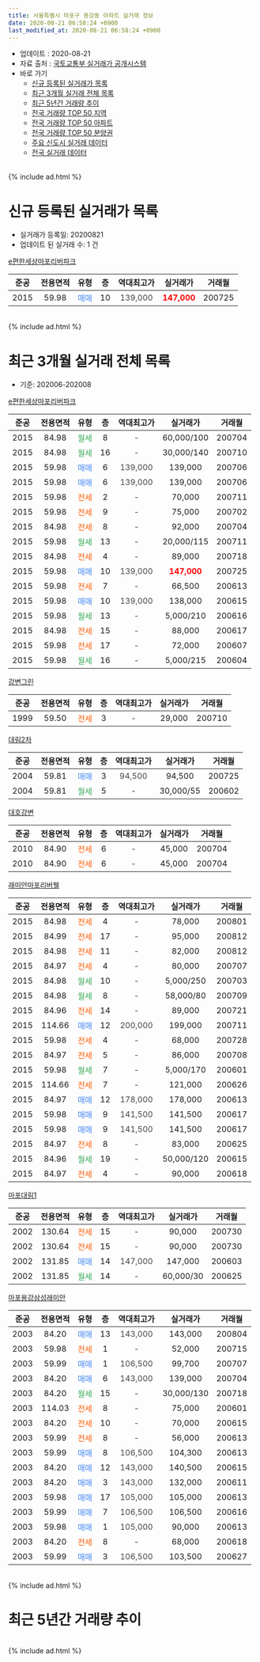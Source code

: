 ```yaml
---
title: 서울특별시 마포구 용강동 아파트 실거래 정보
date: 2020-08-21 06:58:24 +0900
last_modified_at: 2020-08-21 06:58:24 +0900
---
```


* 업데이트 : 2020-08-21
* 자료 출처 : [국토교통부 실거래가 공개시스템](http://rt.molit.go.kr)
* 바로 가기
    * [신규 등록된 실거래가 목록](#신규-등록된-실거래가-목록)
    * [최근 3개월 실거래 전체 목록](#최근-3개월-실거래-전체-목록)
    * [최근 5년간 거래량 추이](#최근-5년간-거래량-추이)
    * [전국 거래량 TOP 50 지역](https://inasie.github.io/apt-trade-info/최근-3개월-전국에서-가장-거래가-많이-발생한-지역)
    * [전국 거래량 TOP 50 아파트](https://inasie.github.io/apt-trade-info/최근-3개월-전국에서-가장-거래가-많이-발생한-아파트)
    * [전국 거래량 TOP 50 분양권](https://inasie.github.io/apt-trade-info/최근-3개월-전국에서-가장-거래가-많이-발생한-분양권)
    * [주요 신도시 실거래 데이터](https://inasie.github.io/apt-trade-info/주요-신도시)
    * [전국 실거래 데이터](https://inasie.github.io/apt-trade-info/전국)
<br>
{% include ad.html %}
<br>

# 신규 등록된 실거래가 목록
* 실거래가 등록일: 20200821
* 업데이트 된 실거래 수: 1 건


[e편한세상마포리버파크](https://search.naver.com/search.naver?query=%EC%84%9C%EC%9A%B8%ED%8A%B9%EB%B3%84%EC%8B%9C+%EB%A7%88%ED%8F%AC%EA%B5%AC+%EC%9A%A9%EA%B0%95%EB%8F%99+e%ED%8E%B8%ED%95%9C%EC%84%B8%EC%83%81%EB%A7%88%ED%8F%AC%EB%A6%AC%EB%B2%84%ED%8C%8C%ED%81%AC)

|준공|전용면적|유형|층|역대최고가|실거래가|거래월|
|:---:|:---:|:---:|:---:|:---:|:---:|:---:|
|2015|59.98|<span style="color:#4285f3">매매</span>|10|<span style="color:#444444">139,000</span>|<b><span style="color:#ff0000">147,000</span></b>|200725|


<br>
{% include ad.html %}
<br>

# 최근 3개월 실거래 전체 목록
* 기준: 202006-202008


[e편한세상마포리버파크](https://search.naver.com/search.naver?query=%EC%84%9C%EC%9A%B8%ED%8A%B9%EB%B3%84%EC%8B%9C+%EB%A7%88%ED%8F%AC%EA%B5%AC+%EC%9A%A9%EA%B0%95%EB%8F%99+e%ED%8E%B8%ED%95%9C%EC%84%B8%EC%83%81%EB%A7%88%ED%8F%AC%EB%A6%AC%EB%B2%84%ED%8C%8C%ED%81%AC)

|준공|전용면적|유형|층|역대최고가|실거래가|거래월|
|:---:|:---:|:---:|:---:|:---:|:---:|:---:|
|2015|84.98|<span style="color:#34a853">월세</span>|8|<span style="color:#444444">-</span>|60,000/100|200704|
|2015|84.98|<span style="color:#34a853">월세</span>|16|<span style="color:#444444">-</span>|30,000/140|200710|
|2015|59.98|<span style="color:#4285f3">매매</span>|6|<span style="color:#444444">139,000</span>|139,000|200706|
|2015|59.98|<span style="color:#4285f3">매매</span>|6|<span style="color:#444444">139,000</span>|139,000|200706|
|2015|59.98|<span style="color:#ff5a00">전세</span>|2|<span style="color:#444444">-</span>|70,000|200711|
|2015|59.98|<span style="color:#ff5a00">전세</span>|9|<span style="color:#444444">-</span>|75,000|200702|
|2015|84.98|<span style="color:#ff5a00">전세</span>|8|<span style="color:#444444">-</span>|92,000|200704|
|2015|59.98|<span style="color:#34a853">월세</span>|13|<span style="color:#444444">-</span>|20,000/115|200711|
|2015|84.98|<span style="color:#ff5a00">전세</span>|4|<span style="color:#444444">-</span>|89,000|200718|
|2015|59.98|<span style="color:#4285f3">매매</span>|10|<span style="color:#444444">139,000</span>|<b><span style="color:#ff0000">147,000</span></b>|200725|
|2015|59.98|<span style="color:#ff5a00">전세</span>|7|<span style="color:#444444">-</span>|66,500|200613|
|2015|59.98|<span style="color:#4285f3">매매</span>|10|<span style="color:#444444">139,000</span>|138,000|200615|
|2015|59.98|<span style="color:#34a853">월세</span>|13|<span style="color:#444444">-</span>|5,000/210|200616|
|2015|84.98|<span style="color:#ff5a00">전세</span>|15|<span style="color:#444444">-</span>|88,000|200617|
|2015|59.98|<span style="color:#ff5a00">전세</span>|17|<span style="color:#444444">-</span>|72,000|200607|
|2015|59.98|<span style="color:#34a853">월세</span>|16|<span style="color:#444444">-</span>|5,000/215|200604|

[강변그린](https://search.naver.com/search.naver?query=%EC%84%9C%EC%9A%B8%ED%8A%B9%EB%B3%84%EC%8B%9C+%EB%A7%88%ED%8F%AC%EA%B5%AC+%EC%9A%A9%EA%B0%95%EB%8F%99+%EA%B0%95%EB%B3%80%EA%B7%B8%EB%A6%B0)

|준공|전용면적|유형|층|역대최고가|실거래가|거래월|
|:---:|:---:|:---:|:---:|:---:|:---:|:---:|
|1999|59.50|<span style="color:#ff5a00">전세</span>|3|<span style="color:#444444">-</span>|29,000|200710|

[대림2차](https://search.naver.com/search.naver?query=%EC%84%9C%EC%9A%B8%ED%8A%B9%EB%B3%84%EC%8B%9C+%EB%A7%88%ED%8F%AC%EA%B5%AC+%EC%9A%A9%EA%B0%95%EB%8F%99+%EB%8C%80%EB%A6%BC2%EC%B0%A8)

|준공|전용면적|유형|층|역대최고가|실거래가|거래월|
|:---:|:---:|:---:|:---:|:---:|:---:|:---:|
|2004|59.81|<span style="color:#4285f3">매매</span>|3|<span style="color:#444444">94,500</span>|94,500|200725|
|2004|59.81|<span style="color:#34a853">월세</span>|5|<span style="color:#444444">-</span>|30,000/55|200602|

[대호강변](https://search.naver.com/search.naver?query=%EC%84%9C%EC%9A%B8%ED%8A%B9%EB%B3%84%EC%8B%9C+%EB%A7%88%ED%8F%AC%EA%B5%AC+%EC%9A%A9%EA%B0%95%EB%8F%99+%EB%8C%80%ED%98%B8%EA%B0%95%EB%B3%80)

|준공|전용면적|유형|층|역대최고가|실거래가|거래월|
|:---:|:---:|:---:|:---:|:---:|:---:|:---:|
|2010|84.90|<span style="color:#ff5a00">전세</span>|6|<span style="color:#444444">-</span>|45,000|200704|
|2010|84.90|<span style="color:#ff5a00">전세</span>|6|<span style="color:#444444">-</span>|45,000|200704|

[래미안마포리버웰](https://search.naver.com/search.naver?query=%EC%84%9C%EC%9A%B8%ED%8A%B9%EB%B3%84%EC%8B%9C+%EB%A7%88%ED%8F%AC%EA%B5%AC+%EC%9A%A9%EA%B0%95%EB%8F%99+%EB%9E%98%EB%AF%B8%EC%95%88%EB%A7%88%ED%8F%AC%EB%A6%AC%EB%B2%84%EC%9B%B0)

|준공|전용면적|유형|층|역대최고가|실거래가|거래월|
|:---:|:---:|:---:|:---:|:---:|:---:|:---:|
|2015|84.98|<span style="color:#ff5a00">전세</span>|4|<span style="color:#444444">-</span>|78,000|200801|
|2015|84.99|<span style="color:#ff5a00">전세</span>|17|<span style="color:#444444">-</span>|95,000|200812|
|2015|84.98|<span style="color:#ff5a00">전세</span>|11|<span style="color:#444444">-</span>|82,000|200812|
|2015|84.97|<span style="color:#ff5a00">전세</span>|4|<span style="color:#444444">-</span>|80,000|200707|
|2015|84.98|<span style="color:#34a853">월세</span>|10|<span style="color:#444444">-</span>|5,000/250|200703|
|2015|84.98|<span style="color:#34a853">월세</span>|8|<span style="color:#444444">-</span>|58,000/80|200709|
|2015|84.96|<span style="color:#ff5a00">전세</span>|14|<span style="color:#444444">-</span>|89,000|200721|
|2015|114.66|<span style="color:#4285f3">매매</span>|12|<span style="color:#444444">200,000</span>|199,000|200711|
|2015|59.98|<span style="color:#ff5a00">전세</span>|4|<span style="color:#444444">-</span>|68,000|200728|
|2015|84.97|<span style="color:#ff5a00">전세</span>|5|<span style="color:#444444">-</span>|86,000|200708|
|2015|59.98|<span style="color:#34a853">월세</span>|7|<span style="color:#444444">-</span>|5,000/170|200601|
|2015|114.66|<span style="color:#ff5a00">전세</span>|7|<span style="color:#444444">-</span>|121,000|200626|
|2015|84.97|<span style="color:#4285f3">매매</span>|12|<span style="color:#444444">178,000</span>|178,000|200613|
|2015|59.98|<span style="color:#4285f3">매매</span>|9|<span style="color:#444444">141,500</span>|141,500|200617|
|2015|59.98|<span style="color:#4285f3">매매</span>|9|<span style="color:#444444">141,500</span>|141,500|200617|
|2015|84.97|<span style="color:#ff5a00">전세</span>|8|<span style="color:#444444">-</span>|83,000|200625|
|2015|84.96|<span style="color:#34a853">월세</span>|19|<span style="color:#444444">-</span>|50,000/120|200615|
|2015|84.97|<span style="color:#ff5a00">전세</span>|4|<span style="color:#444444">-</span>|90,000|200618|

[마포대림1](https://search.naver.com/search.naver?query=%EC%84%9C%EC%9A%B8%ED%8A%B9%EB%B3%84%EC%8B%9C+%EB%A7%88%ED%8F%AC%EA%B5%AC+%EC%9A%A9%EA%B0%95%EB%8F%99+%EB%A7%88%ED%8F%AC%EB%8C%80%EB%A6%BC1)

|준공|전용면적|유형|층|역대최고가|실거래가|거래월|
|:---:|:---:|:---:|:---:|:---:|:---:|:---:|
|2002|130.64|<span style="color:#ff5a00">전세</span>|15|<span style="color:#444444">-</span>|90,000|200730|
|2002|130.64|<span style="color:#ff5a00">전세</span>|15|<span style="color:#444444">-</span>|90,000|200730|
|2002|131.85|<span style="color:#4285f3">매매</span>|14|<span style="color:#444444">147,000</span>|147,000|200603|
|2002|131.85|<span style="color:#34a853">월세</span>|14|<span style="color:#444444">-</span>|60,000/30|200625|


<script async src="//pagead2.googlesyndication.com/pagead/js/adsbygoogle.js"></script>
<!-- 기본 -->
<ins class="adsbygoogle"
     style="display:block"
     data-ad-client="ca-pub-2446590836940007"
     data-ad-slot="1659523306"
     data-ad-format="auto"
     data-full-width-responsive="true"></ins>
<script>
(adsbygoogle = window.adsbygoogle || []).push({});
</script>


[마포용강삼성래미안](https://search.naver.com/search.naver?query=%EC%84%9C%EC%9A%B8%ED%8A%B9%EB%B3%84%EC%8B%9C+%EB%A7%88%ED%8F%AC%EA%B5%AC+%EC%9A%A9%EA%B0%95%EB%8F%99+%EB%A7%88%ED%8F%AC%EC%9A%A9%EA%B0%95%EC%82%BC%EC%84%B1%EB%9E%98%EB%AF%B8%EC%95%88)

|준공|전용면적|유형|층|역대최고가|실거래가|거래월|
|:---:|:---:|:---:|:---:|:---:|:---:|:---:|
|2003|84.20|<span style="color:#4285f3">매매</span>|13|<span style="color:#444444">143,000</span>|143,000|200804|
|2003|59.98|<span style="color:#ff5a00">전세</span>|1|<span style="color:#444444">-</span>|52,000|200715|
|2003|59.99|<span style="color:#4285f3">매매</span>|1|<span style="color:#444444">106,500</span>|99,700|200707|
|2003|84.20|<span style="color:#4285f3">매매</span>|6|<span style="color:#444444">143,000</span>|139,000|200704|
|2003|84.20|<span style="color:#34a853">월세</span>|15|<span style="color:#444444">-</span>|30,000/130|200718|
|2003|114.03|<span style="color:#ff5a00">전세</span>|8|<span style="color:#444444">-</span>|75,000|200601|
|2003|84.20|<span style="color:#ff5a00">전세</span>|10|<span style="color:#444444">-</span>|70,000|200615|
|2003|59.99|<span style="color:#ff5a00">전세</span>|8|<span style="color:#444444">-</span>|56,000|200613|
|2003|59.99|<span style="color:#4285f3">매매</span>|8|<span style="color:#444444">106,500</span>|104,300|200613|
|2003|84.20|<span style="color:#4285f3">매매</span>|12|<span style="color:#444444">143,000</span>|140,500|200615|
|2003|84.20|<span style="color:#4285f3">매매</span>|3|<span style="color:#444444">143,000</span>|132,000|200611|
|2003|59.98|<span style="color:#4285f3">매매</span>|17|<span style="color:#444444">105,000</span>|105,000|200613|
|2003|59.99|<span style="color:#4285f3">매매</span>|7|<span style="color:#444444">106,500</span>|106,500|200616|
|2003|59.98|<span style="color:#4285f3">매매</span>|1|<span style="color:#444444">105,000</span>|90,000|200613|
|2003|84.20|<span style="color:#ff5a00">전세</span>|8|<span style="color:#444444">-</span>|68,000|200618|
|2003|59.99|<span style="color:#4285f3">매매</span>|3|<span style="color:#444444">106,500</span>|103,500|200627|


<br>
{% include ad.html %}
<br>

# 최근 5년간 거래량 추이


<div style="width:100%;">
    <canvas id="deal_progress" height="200"></canvas>
</div>

<script>
new Chart(document.getElementById("deal_progress"), {
    type: 'line',
    data: {
        labels: ['201508','201509','201510','201511','201512','201601','201602','201603','201604','201605','201606','201607','201608','201609','201610','201611','201612','201701','201702','201703','201704','201705','201706','201707','201708','201709','201710','201711','201712','201801','201802','201803','201804','201805','201806','201807','201808','201809','201810','201811','201812','201901','201902','201903','201904','201905','201906','201907','201908','201909','201910','201911','201912','202001','202002','202003','202004','202005','202006','202007','202008'],
        datasets: [{
            label: '매매',
            pointRadius: 1,
            data: [6, 13, 12, 4, 3, 2, 6, 9, 16, 6, 6, 13, 14, 15, 17, 9, 3, 3, 2, 7, 4, 21, 6, 17, 3, 8, 7, 17, 7, 21, 13, 5, 3, 3, 3, 8, 15, 7, 2, 0, 0, 0, 2, 0, 2, 2, 5, 15, 11, 9, 15, 17, 7, 2, 4, 1, 1, 2, 12, 7, 1],
            borderColor: "rgba(255, 201, 14, 1)",
            backgroundColor: "rgba(255, 201, 14, 0.5)",
            fill: false,
            lineTension: 0
        },{
            label: '전월세',
            pointRadius: 1,
            data: [9, 2, 8, 7, 4, 8, 9, 12, 7, 14, 15, 16, 24, 17, 18, 10, 12, 10, 22, 15, 20, 9, 19, 10, 22, 20, 11, 11, 12, 15, 19, 19, 11, 12, 11, 14, 19, 17, 13, 15, 25, 19, 22, 15, 18, 6, 17, 12, 16, 10, 17, 20, 15, 13, 12, 11, 7, 12, 16, 20, 3],
            borderColor: "rgba(0, 141, 185, 1)",
            backgroundColor: "rgba(0, 141, 185, 0.5)",
            fill: false,
            lineTension: 0
        }
        ]
    },
    options: {
        responsive: true,
        title: {
            display: false
        },
        tooltips: {
            mode: 'index',
            intersect: false
        },
        hover: {
            mode: 'nearest',
            intersect: true
        },
        scales: {
            xAxes: [{
                display: true,
                scaleLabel: {
                    display: true,
                    labelString: '년/월'
                }
            }],
            yAxes: [{
                display: true,
                ticks: {
                    suggestedMin: 0,
                },
                scaleLabel: {
                    display: true,
                    labelString: '실거래 수'
                }
            }]
        }
    }
});

</script>


<br>
{% include ad.html %}
<br>

